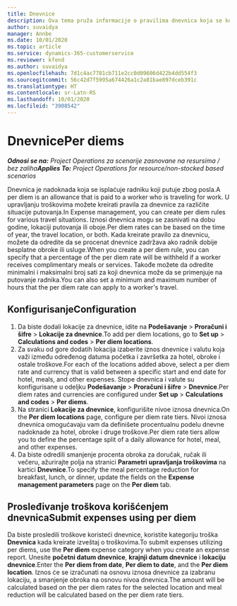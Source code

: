 ```yaml
---
title: Dnevnice
description: Ova tema pruža informacije o pravilima dnevnica koja se koriste u upravljanju troškovima.
author: suvaidya
manager: Annbe
ms.date: 10/01/2020
ms.topic: article
ms.service: dynamics-365-customerservice
ms.reviewer: kfend
ms.author: suvaidya
ms.openlocfilehash: 7d1c4ac7781cb711e2cc0d09606d422b4dd554f3
ms.sourcegitcommit: 56c42d7f5995a674426a1c2a81bae897dceb391c
ms.translationtype: HT
ms.contentlocale: sr-Latn-RS
ms.lasthandoff: 10/01/2020
ms.locfileid: "3908542"
---
```

# <a name="per-diems"></a><span data-ttu-id="c0203-103">Dnevnice</span><span class="sxs-lookup"><span data-stu-id="c0203-103">Per diems</span></span>

<span data-ttu-id="c0203-104">_**Odnosi se na:** Project Operations za scenarije zasnovane na resursima / bez zaliha_</span><span class="sxs-lookup"><span data-stu-id="c0203-104">_**Applies To:** Project Operations for resource/non-stocked based scenarios_</span></span>


<span data-ttu-id="c0203-105">Dnevnica je nadoknada koja se isplaćuje radniku koji putuje zbog posla.</span><span class="sxs-lookup"><span data-stu-id="c0203-105">A per diem is an allowance that is paid to a worker who is traveling for work.</span></span> <span data-ttu-id="c0203-106">U upravljanju troškovima možete kreirati pravila za dnevnice za različite situacije putovanja.</span><span class="sxs-lookup"><span data-stu-id="c0203-106">In Expense management, you can create per diem rules for  various travel situations.</span></span> <span data-ttu-id="c0203-107">Iznosi dnevnica mogu se zasnivati na dobu godine, lokaciji putovanja ili oboje.</span><span class="sxs-lookup"><span data-stu-id="c0203-107">Per diem rates can be based on the time of year, the travel location, or both.</span></span> <span data-ttu-id="c0203-108">Kada kreirate pravilo za dnevnicu, možete da odredite da se procenat dnevnice zadržava ako radnik dobije besplatne obroke ili usluge.</span><span class="sxs-lookup"><span data-stu-id="c0203-108">When you create a per diem  rule, you can specify that a percentage of the per diem rate will be withheld if a worker receives complimentary meals or services.</span></span> <span data-ttu-id="c0203-109">Takođe možete da odredite minimalni i maksimalni broj sati za koji dnevnica može da se primenjuje na putovanje radnika.</span><span class="sxs-lookup"><span data-stu-id="c0203-109">You can also set a minimum and maximum number of hours that the per diem rate can apply to a worker's travel.</span></span>

## <a name="configuration"></a><span data-ttu-id="c0203-110">Konfigurisanje</span><span class="sxs-lookup"><span data-stu-id="c0203-110">Configuration</span></span> 

1. <span data-ttu-id="c0203-111">Da biste dodali lokacije za dnevnice, idite na **Podešavanje** > **Proračuni i šifre** > **Lokacije za dnevnice**.</span><span class="sxs-lookup"><span data-stu-id="c0203-111">To add per diem locations, go to **Set up** > **Calculations and codes** > **Per diem locations**.</span></span>
2. <span data-ttu-id="c0203-112">Za svaku od gore dodatih lokacija izaberite iznos dnevnice i valutu koja važi između određenog datuma početka i završetka za hotel, obroke i ostale troškove.</span><span class="sxs-lookup"><span data-stu-id="c0203-112">For each of the locations added above, select a per diem rate and currency that is valid between a specific start and end date for hotel, meals, and other expenses.</span></span> <span data-ttu-id="c0203-113">Stope dnevnica i valute su konfigurisane u odeljku **Podešavanje** > **Proračuni i šifre** > **Dnevnice**.</span><span class="sxs-lookup"><span data-stu-id="c0203-113">Per diem rates and currencies are configured under **Set up** > **Calculations and codes** > **Per diems**.</span></span>
3. <span data-ttu-id="c0203-114">Na stranici **Lokacije za dnevnice**, konfigurišite nivoe iznosa dnevnica.</span><span class="sxs-lookup"><span data-stu-id="c0203-114">On the **Per diem locations** page, configure per diem rate tiers.</span></span> <span data-ttu-id="c0203-115">Nivoi iznosa dnevnica omogućavaju vam da definišete procentualnu podelu dnevne nadoknade za hotel, obroke i druge troškove.</span><span class="sxs-lookup"><span data-stu-id="c0203-115">Per diem rate tiers allow you to define the percentage split of a daily allowance for hotel, meal, and other expenses.</span></span> 
4. <span data-ttu-id="c0203-116">Da biste odredili smanjenje procenta obroka za doručak, ručak ili večeru, ažurirajte polja na stranici **Parametri upravljanja troškovima** na kartici **Dnevnice**.</span><span class="sxs-lookup"><span data-stu-id="c0203-116">To specify the meal percentage reduction for breakfast, lunch, or dinner, update the fields on the **Expense management parameters** page on the **Per diem** tab.</span></span> 
    
## <a name="submit-expenses-using-per-diem"></a><span data-ttu-id="c0203-117">Prosleđivanje troškova korišćenjem dnevnica</span><span class="sxs-lookup"><span data-stu-id="c0203-117">Submit expenses using per diem</span></span>
<span data-ttu-id="c0203-118">Da biste prosledili troškove koristeći dnevnice, koristite kategoriju troška **Dnevnica** kada kreirate izveštaj o troškovima.</span><span class="sxs-lookup"><span data-stu-id="c0203-118">To submit expenses utilizing per diems, use the **Per diem** expense category when you create an expense report.</span></span> <span data-ttu-id="c0203-119">Unesite **početni datum dnevnice**, **krajnji datum dnevnice** i **lokaciju dnevnice**.</span><span class="sxs-lookup"><span data-stu-id="c0203-119">Enter the **Per diem from date**, **Per diem to date**,  and the **Per diem location**.</span></span> <span data-ttu-id="c0203-120">Iznos će se izračunati na osnovu iznosa dnevnice za izabranu lokaciju, a smanjenje obroka na osnovu nivoa dnevnica.</span><span class="sxs-lookup"><span data-stu-id="c0203-120">The amount will be calculated based on the per diem rates for the selected location and meal reduction will be calculated based on the per diem rate tiers.</span></span>
